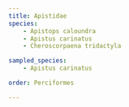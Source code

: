 ```yaml
---
title: Apistidae
species:
    - Apistops caloundra
    - Apistus carinatus
    - Cheroscorpaena tridactyla

sampled_species:
    - Apistus carinatus

order: Perciformes

---
```

